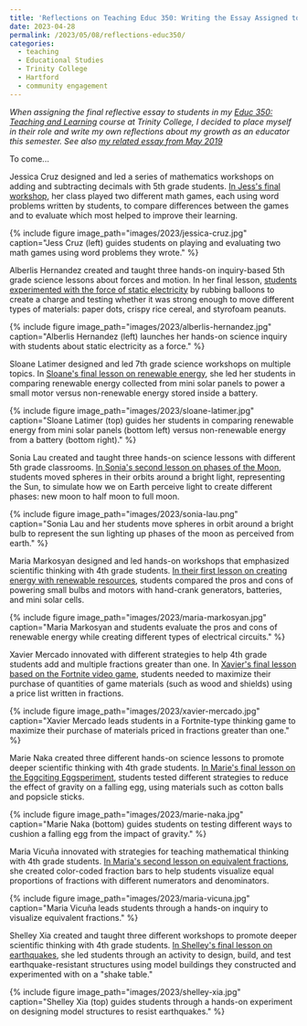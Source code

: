 ```yaml
---
title: 'Reflections on Teaching Educ 350: Writing the Essay Assigned to My Teaching & Learning Students'
date: 2023-04-28
permalink: /2023/05/08/reflections-educ350/
categories:
  - teaching
  - Educational Studies
  - Trinity College
  - Hartford
  - community engagement
---
```

*When assigning the final reflective essay to students in my [Educ 350: Teaching and Learning](https://jackdougherty.org/educ350) course at Trinity College, I decided to place myself in their role and write my own reflections about my growth as an educator this semester. See also [my related essay from May 2019](https://jackdougherty.org/2019/05/01/facing-mirror-educ350/)*

To come...


Jessica Cruz designed and led a series of mathematics workshops on adding and subtracting decimals with 5th grade students. [In Jess's final workshop](https://jessicacruz.domains.trincoll.edu/lesson-3-feed-the-monster-let-the-beast-feast/), her class played two different math games, each using word problems written by students, to compare differences between the games and to evaluate which most helped to improve their learning.

{% include figure image_path="images/2023/jessica-cruz.jpg" caption="Jess Cruz (left) guides students on playing and evaluating two math games using word problems they wrote." %}

Alberlis Hernandez created and taught three hands-on inquiry-based 5th grade science lessons about forces and motion. In her final lesson, [students experimented with the force of static electricity](https://alberlishernandez.domains.trincoll.edu/workshop-3-electric-charge/) by rubbing balloons to create a charge and testing whether it was strong enough to move different types of materials: paper dots, crispy rice cereal, and styrofoam peanuts.

{% include figure image_path="images/2023/alberlis-hernandez.jpg" caption="Alberlis Hernandez (left) launches her hands-on science inquiry  with students about static electricity as a force." %}

Sloane Latimer designed and led 7th grade science workshops on multiple topics. In [Sloane's final lesson on renewable energy](https://slatimer.domains.trincoll.edu/lesson-3/), she led her students in comparing renewable energy collected from mini solar panels to power a small motor versus non-renewable energy stored inside a battery.

{% include figure image_path="images/2023/sloane-latimer.jpg" caption="Sloane Latimer (top) guides her students in comparing renewable energy from mini solar panels (bottom left) versus non-renewable energy from a battery (bottom right)." %}

Sonia Lau created and taught three hands-on science lessons with different 5th grade classrooms. [In Sonia's second lesson on phases of the Moon](https://yantungsonialau.domains.trincoll.edu/lesson-2-ahh-it-is-so-bright/), students moved spheres in their orbits around a bright light, representing the Sun, to simulate how we on Earth perceive light to create different phases: new moon to half moon to full moon.

{% include figure image_path="images/2023/sonia-lau.png" caption="Sonia Lau and her students move spheres in orbit around a bright bulb to represent the sun lighting up phases of the moon as perceived from earth." %}

Maria Markosyan designed and led hands-on workshops that emphasized scientific thinking with 4th grade students. [In their first lesson on creating energy with renewable resources](https://mariamarkosyan.domains.trincoll.edu/lesson-1/), students compared the pros and cons of powering small bulbs and motors with hand-crank generators, batteries, and mini solar cells.

{% include figure image_path="images/2023/maria-markosyan.jpg" caption="Maria Markosyan and students evaluate the pros and cons of renewable energy while creating different types of electrical circuits." %}

Xavier Mercado innovated with different strategies to help 4th grade students add and multiple fractions greater than one. In [Xavier's final lesson based on the Fortnite video game](https://xaviermercado.domains.trincoll.edu/lesson-3-fortnite-fractions/), students needed to maximize their purchase of quantities of game materials (such as wood and shields) using a price list written in fractions.

{% include figure image_path="images/2023/xavier-mercado.jpg" caption="Xavier Mercado leads students in a Fortnite-type thinking game to maximize their purchase of materials priced in fractions greater than one." %}

Marie Naka created three different hands-on science lessons to promote deeper scientific thinking with 4th grade students. [In Marie's final lesson on the Eggciting Eggsperiment](https://marienaka.domains.trincoll.edu/lesson-3-eggciting-eggsperiment/), students tested different strategies to reduce the effect of gravity on a falling egg, using materials such as cotton balls and popsicle sticks.  

{% include figure image_path="images/2023/marie-naka.jpg" caption="Marie Naka (bottom) guides students on testing different ways to cushion a falling egg from the impact of gravity." %}

Maria Vicuña innovated with strategies for teaching mathematical thinking with 4th grade students. [In Maria's second lesson on equivalent fractions](https://mariavicuna.domains.trincoll.edu/equivalent-fractions/), she created color-coded fraction bars to help students visualize equal proportions of fractions with different numerators and denominators.

{% include figure image_path="images/2023/maria-vicuna.jpg" caption="Maria Vicuña leads students through a hands-on inquiry to visualize equivalent fractions." %}

Shelley Xia created and taught three different workshops to promote deeper scientific thinking with 4th grade students. [In Shelley's final lesson on earthquakes](https://shelleyxia.domains.trincoll.edu/lesson-3/), she led students through an activity to design, build, and test earthquake-resistant structures using model buildings they constructed and experimented with on a "shake table."

{% include figure image_path="images/2023/shelley-xia.jpg" caption="Shelley Xia (top) guides students through a hands-on experiment on designing model structures to resist earthquakes." %}
